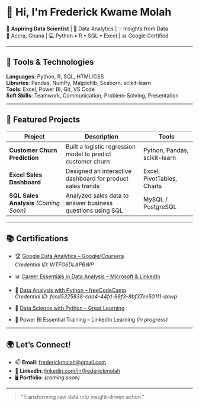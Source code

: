 # 👋 Hi, I'm Frederick Kwame Molah

🎯 **Aspiring Data Scientist** | 🧠 Data Analytics | 💡 Insights from Data  
📍 Accra, Ghana | 💻 Python • R • SQL • Excel | 📊 Google Certified

---

## 🔧 Tools & Technologies
**Languages**: Python, R, SQL, HTML/CSS  
**Libraries**: Pandas, NumPy, Matplotlib, Seaborn, scikit-learn  
**Tools**: Excel, Power BI, Git, VS Code  
**Soft Skills**: Teamwork, Communication, Problem-Solving, Presentation

---

## 📁 Featured Projects

| Project | Description | Tools |
|--------|-------------|-------|
| **Customer Churn Prediction** | Built a logistic regression model to predict customer churn | Python, Pandas, scikit-learn |
| **Excel Sales Dashboard** | Designed an interactive dashboard for product sales trends | Excel, PivotTables, Charts |
| **SQL Sales Analysis** *(Coming Soon)* | Analyzed sales data to answer business questions using SQL | MySQL / PostgreSQL |

---

## 📚 Certifications

- 🏆 [Google Data Analytics – Google/Coursera](https://coursera.org/share/0da8395fe45c8190015861bb14472ed7)  
  *Credential ID: WTFG6DLAPBWP*

- 📊 [Career Essentials in Data Analysis – Microsoft & LinkedIn](https://www.linkedin.com/learning/certificates/9e23fcdd1411042a20507888e5690e1d4412d46b50163c77c81e08f20acc4d8b?trk=share_certificate)  

- 🐍 [Data Analysis with Python – freeCodeCamp](https://freecodecamp.org/certification/fccd5325838-caa4-44fd-86f3-8bf37ee50111/data-analysis-with-python-v7)  
  *Credential ID: fccd5325838-caa4-44fd-86f3-8bf37ee50111-dawp*

- 🧠 [Data Science with Python – Great Learning](https://www.mygreatlearning.com/certificate/YEGYJICO)
 
- 🧩 Power BI Essential Training – LinkedIn Learning *(in progress)*

---

## 🌍 Let’s Connect!
- 📫 **Email**: frederickmolah@gmail.com  
- 🔗 **LinkedIn**: [linkedin.com/in/frederickmolah](https://www.linkedin.com/in/frederick-molah-b36a64159/)  
- 🖥️ **Portfolio**: *(coming soon)*

---

> “Transforming raw data into insight-driven action.”
